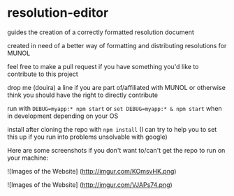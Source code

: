 # resolution-editor
 guides the creation of a correctly formatted resolution document
 
 created in need of a better way of formatting and distributing resolutions for MUNOL
 
 feel free to make a pull request if you have something you'd like to contribute to this project
 
 drop me (douira) a line if you are part of/affiliated with MUNOL or otherwise think you should have the right to directly contribute
 
 run with `DEBUG=myapp:* npm start` or `set DEBUG=myapp:* & npm start` when in development depending on your OS
 
 install after cloning the repo with `npm install` (I can try to help you to set this up if you run into problems unsolvable with google)
 
 Here are some screenshots if you don't want to/can't get the repo to run on your machine:
 
 ![Images of the Website]
 (http://imgur.com/KOmsvHK.png)
 
 ![Images of the Website]
 (http://imgur.com/VJAPs74.png)
